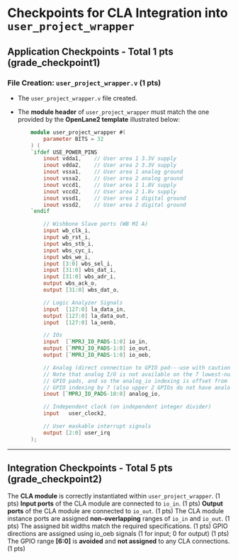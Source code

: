 # **Checkpoints for CLA Integration into `user_project_wrapper`**  

## **Application Checkpoints - Total 1 pts** (grade_checkpoint1)  

### **File Creation: `user_project_wrapper.v` (1 pts)**  
- The `user_project_wrapper.v` file created. 
- The **module header** of `user_project_wrapper` must match the one provided by the **OpenLane2 template** illustrated below:  

    ```verilog
        module user_project_wrapper #(
            parameter BITS = 32
        ) (
        `ifdef USE_POWER_PINS
            inout vdda1,	// User area 1 3.3V supply
            inout vdda2,	// User area 2 3.3V supply
            inout vssa1,	// User area 1 analog ground
            inout vssa2,	// User area 2 analog ground
            inout vccd1,	// User area 1 1.8V supply
            inout vccd2,	// User area 2 1.8v supply
            inout vssd1,	// User area 1 digital ground
            inout vssd2,	// User area 2 digital ground
        `endif

            // Wishbone Slave ports (WB MI A)
            input wb_clk_i,
            input wb_rst_i,
            input wbs_stb_i,
            input wbs_cyc_i,
            input wbs_we_i,
            input [3:0] wbs_sel_i,
            input [31:0] wbs_dat_i,
            input [31:0] wbs_adr_i,
            output wbs_ack_o,
            output [31:0] wbs_dat_o,

            // Logic Analyzer Signals
            input  [127:0] la_data_in,
            output [127:0] la_data_out,
            input  [127:0] la_oenb,

            // IOs
            input  [`MPRJ_IO_PADS-1:0] io_in,
            output [`MPRJ_IO_PADS-1:0] io_out,
            output [`MPRJ_IO_PADS-1:0] io_oeb,

            // Analog (direct connection to GPIO pad---use with caution)
            // Note that analog I/O is not available on the 7 lowest-numbered
            // GPIO pads, and so the analog_io indexing is offset from the
            // GPIO indexing by 7 (also upper 2 GPIOs do not have analog_io).
            inout [`MPRJ_IO_PADS-10:0] analog_io,

            // Independent clock (on independent integer divider)
            input   user_clock2,

            // User maskable interrupt signals
            output [2:0] user_irq
        );
    ```

---

## **Integration Checkpoints - Total 5 pts** (grade_checkpoint2)  

The **CLA module** is correctly instantiated within `user_project_wrapper`.  (1 pts)
**Input ports** of the CLA module are connected to `io_in`.  (1 pts)
**Output ports** of the CLA module are connected to `io_out`.  (1 pts)
The CLA module instance ports are assigned **non-overlapping** ranges of `io_in` and `io_out`.  (1 pts)
The assigned bit widths match the required specifications.  (1 pts)
GPIO directions are assigned using io_oeb signals (1 for input; 0 for output) (1 pts)
The GPIO range **[6:0]** is **avoided** and **not assigned** to any CLA connections.  (1 pts)